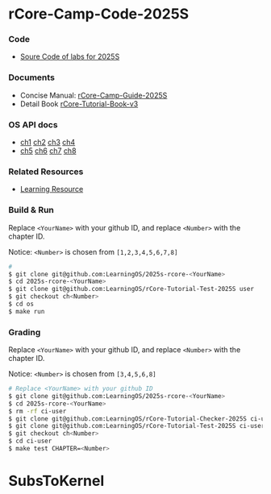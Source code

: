 # rCore-Camp-Code-2025S

### Code

- [Soure Code of labs for 2025S](https://github.com/LearningOS/rCore-Camp-Code-2025S)

### Documents

- Concise Manual: [rCore-Camp-Guide-2025S](https://LearningOS.github.io/rCore-Camp-Guide-2025S/)
- Detail Book [rCore-Tutorial-Book-v3](https://rcore-os.github.io/rCore-Tutorial-Book-v3/)

### OS API docs

- [ch1](https://learningos.github.io/rCore-Camp-Code-2025S/ch1/os/index.html) [ch2](https://learningos.github.io/rCore-Camp-Code-2025S/ch2/os/index.html) [ch3](https://learningos.github.io/rCore-Camp-Code-2025S/ch3/os/index.html) [ch4](https://learningos.github.io/rCore-Camp-Code-2025S/ch4/os/index.html)
- [ch5](https://learningos.github.io/rCore-Camp-Code-2025S/ch5/os/index.html) [ch6](https://learningos.github.io/rCore-Camp-Code-2025S/ch6/os/index.html) [ch7](https://learningos.github.io/rCore-Camp-Code-2025S/ch7/os/index.html) [ch8](https://learningos.github.io/rCore-Camp-Code-2025S/ch8/os/index.html)

### Related Resources

- [Learning Resource](https://github.com/LearningOS/rust-based-os-comp2022/blob/main/relatedinfo.md)

### Build & Run

Replace `<YourName>` with your github ID, and replace `<Number>` with the chapter ID.

Notice: `<Number>` is chosen from `[1,2,3,4,5,6,7,8]`

```bash
# 
$ git clone git@github.com:LearningOS/2025s-rcore-<YourName>
$ cd 2025s-rcore-<YourName>
$ git clone git@github.com:LearningOS/rCore-Tutorial-Test-2025S user
$ git checkout ch<Number>
$ cd os
$ make run
```

### Grading

Replace `<YourName>` with your github ID, and replace `<Number>` with the chapter ID.

Notice: `<Number>` is chosen from `[3,4,5,6,8]`

```bash
# Replace <YourName> with your github ID 
$ git clone git@github.com:LearningOS/2025s-rcore-<YourName>
$ cd 2025s-rcore-<YourName>
$ rm -rf ci-user
$ git clone git@github.com:LearningOS/rCore-Tutorial-Checker-2025S ci-user
$ git clone git@github.com:LearningOS/rCore-Tutorial-Test-2025S ci-user/user
$ git checkout ch<Number>
$ cd ci-user
$ make test CHAPTER=<Number>
```


# SubsToKernel
